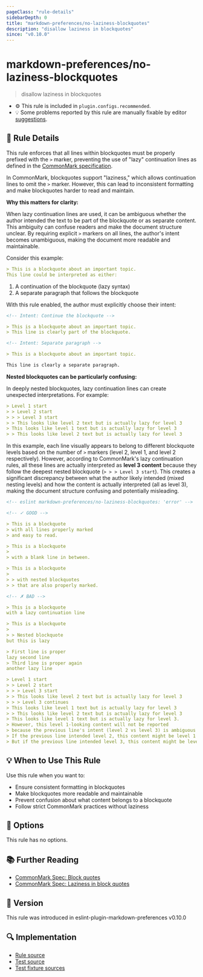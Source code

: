 ```yaml
---
pageClass: "rule-details"
sidebarDepth: 0
title: "markdown-preferences/no-laziness-blockquotes"
description: "disallow laziness in blockquotes"
since: "v0.10.0"
---
```


# markdown-preferences/no-laziness-blockquotes

> disallow laziness in blockquotes

- ⚙️ This rule is included in `plugin.configs.recommended`.
- 💡 Some problems reported by this rule are manually fixable by editor [suggestions](https://eslint.org/docs/developer-guide/working-with-rules#providing-suggestions).

## 📖 Rule Details

This rule enforces that all lines within blockquotes must be properly prefixed with the `>` marker, preventing the use of "lazy" continuation lines as defined in the [CommonMark specification].

In CommonMark, blockquotes support "laziness," which allows continuation lines to omit the `>` marker. However, this can lead to inconsistent formatting and make blockquotes harder to read and maintain.

**Why this matters for clarity:**

When lazy continuation lines are used, it can be ambiguous whether the author intended the text to be part of the blockquote or as separate content. This ambiguity can confuse readers and make the document structure unclear. By requiring explicit `>` markers on all lines, the author's intent becomes unambiguous, making the document more readable and maintainable.

Consider this example:

<!-- prettier-ignore-start -->

```md
> This is a blockquote about an important topic.
This line could be interpreted as either:
```

<!-- prettier-ignore-end -->

1. A continuation of the blockquote (lazy syntax)
2. A separate paragraph that follows the blockquote

With this rule enabled, the author must explicitly choose their intent:

```md
<!-- Intent: Continue the blockquote -->

> This is a blockquote about an important topic.
> This line is clearly part of the blockquote.

<!-- Intent: Separate paragraph -->

> This is a blockquote about an important topic.

This line is clearly a separate paragraph.
```

**Nested blockquotes can be particularly confusing:**

In deeply nested blockquotes, lazy continuation lines can create unexpected interpretations. For example:

<!-- prettier-ignore-start -->

```md
> Level 1 start
> > Level 2 start
> > > Level 3 start
> > This looks like level 2 text but is actually lazy for level 3
> This looks like level 1 text but is actually lazy for level 3
> > This looks like level 2 text but is actually lazy for level 3
```

<!-- prettier-ignore-end -->

In this example, each line visually appears to belong to different blockquote levels based on the number of `>` markers (level 2, level 1, and level 2 respectively). However, according to CommonMark's lazy continuation rules, all these lines are actually interpreted as **level 3 content** because they follow the deepest nested blockquote (`> > > Level 3 start`). This creates a significant discrepancy between what the author likely intended (mixed nesting levels) and how the content is actually interpreted (all as level 3), making the document structure confusing and potentially misleading.

<!-- prettier-ignore-start -->

<!-- eslint-skip -->

```md
<!-- eslint markdown-preferences/no-laziness-blockquotes: 'error' -->

<!-- ✓ GOOD -->

> This is a blockquote
> with all lines properly marked
> and easy to read.

> This is a blockquote
>
> with a blank line in between.

> This is a blockquote
>
> > with nested blockquotes
> > that are also properly marked.

<!-- ✗ BAD -->

> This is a blockquote
with a lazy continuation line

> This is a blockquote
>
> > Nested blockquote
but this is lazy

> First line is proper
lazy second line
> Third line is proper again
another lazy line

> Level 1 start
> > Level 2 start
> > > Level 3 start
> > This looks like level 2 text but is actually lazy for level 3
> > > Level 3 continues
> This looks like level 1 text but is actually lazy for level 3
> > This looks like level 2 text but is actually lazy for level 3
> This looks like level 1 text but is actually lazy for level 3.
> However, this level 1-looking content will not be reported
> because the previous line's intent (level 2 vs level 3) is ambiguous and cannot be correctly determined.
> If the previous line intended level 2, this content might be level 1 or level 2.
> But if the previous line intended level 3, this content might be level 1 or level 3.
```

<!-- prettier-ignore-end -->

[CommonMark specification]: https://spec.commonmark.org/0.31.2/#block-quotes

## 💡 When to Use This Rule

Use this rule when you want to:

- Ensure consistent formatting in blockquotes
- Make blockquotes more readable and maintainable
- Prevent confusion about what content belongs to a blockquote
- Follow strict CommonMark practices without laziness

## 🔧 Options

This rule has no options.

## 📚 Further Reading

- [CommonMark Spec: Block quotes][CommonMark specification]
- [CommonMark Spec: Laziness in block quotes](https://spec.commonmark.org/0.31.2/#example-232)

## 🚀 Version

This rule was introduced in eslint-plugin-markdown-preferences v0.10.0

## 🔍 Implementation

- [Rule source](https://github.com/ota-meshi/eslint-plugin-markdown-preferences/blob/main/src/rules/no-laziness-blockquotes.ts)
- [Test source](https://github.com/ota-meshi/eslint-plugin-markdown-preferences/blob/main/tests/src/rules/no-laziness-blockquotes.ts)
- [Test fixture sources](https://github.com/ota-meshi/eslint-plugin-markdown-preferences/tree/main/tests/fixtures/rules/no-laziness-blockquotes)
